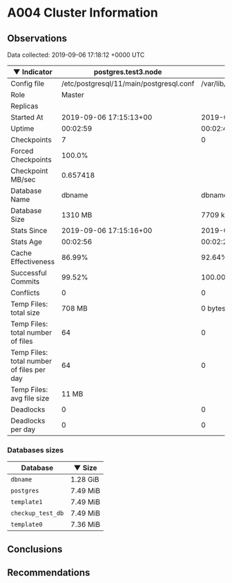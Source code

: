 # A004 Cluster Information #

## Observations ##
Data collected: 2019-09-06 17:18:12 +0000 UTC  

|&#9660;&nbsp;Indicator | postgres.test3.node | postgres.test1.node | postgres.test2.node |
|--------|-------|-------- |-------- |
|Config file |/etc/postgresql/11/main/postgresql.conf|/var/lib/postgresql/11/data1/postgresql.conf|/var/lib/postgresql/11/data2/postgresql.conf|
|Role |Master|<no value>|<no value>|
|Replicas ||<no value>|<no value>|
|Started At |2019-09-06&nbsp;17:15:13+00|2019-09-06 17:15:20+00|2019-09-06 17:15:23+00|
|Uptime |00:02:59|00:02:42|00:02:44|
|Checkpoints |7|0|0|
|Forced Checkpoints |100.0%|<no value>|<no value>|
|Checkpoint MB/sec |0.657418|<no value>|<no value>|
|Database Name |dbname|dbname|dbname|
|Database Size |1310&nbsp;MB|7709 kB|7685 kB|
|Stats Since |2019-09-06&nbsp;17:15:16+00|2019-09-06 17:15:34+00|2019-09-06 17:15:34+00|
|Stats Age |00:02:56|00:02:28|00:02:33|
|Cache Effectiveness |86.99%|92.64%|92.64%|
|Successful Commits |99.52%|100.00%|100.00%|
|Conflicts |0|0|0|
|Temp Files: total size |708&nbsp;MB|0 bytes|0 bytes|
|Temp Files: total number of files |64|0|0|
|Temp Files: total number of files per day |64|0|0|
|Temp Files: avg file size |11&nbsp;MB|<no value>|<no value>|
|Deadlocks |0|0|0|
|Deadlocks per day |0|0|0|


### Databases sizes ###

| Database | &#9660;&nbsp;Size |
|----------|--------|
| `dbname` | 1.28&nbsp;GiB |
| `postgres` | 7.49&nbsp;MiB |
| `template1` | 7.49&nbsp;MiB |
| `checkup_test_db` | 7.49&nbsp;MiB |
| `template0` | 7.36&nbsp;MiB |


## Conclusions ##


## Recommendations ##

